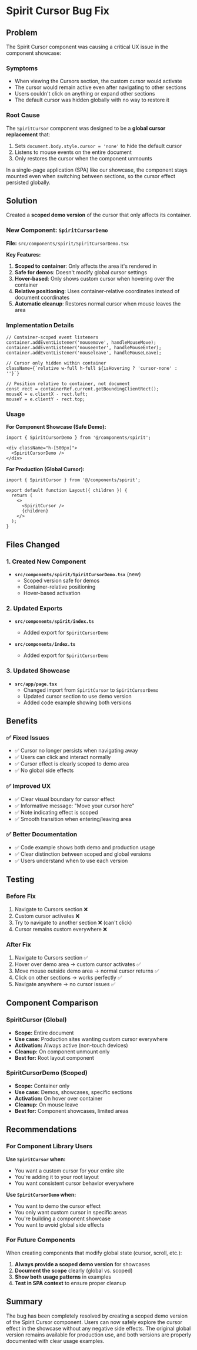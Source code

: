 # Spirit Cursor Bug Fix

## Problem

The Spirit Cursor component was causing a critical UX issue in the component showcase:

### Symptoms
- When viewing the Cursors section, the custom cursor would activate
- The cursor would remain active even after navigating to other sections
- Users couldn't click on anything or expand other sections
- The default cursor was hidden globally with no way to restore it

### Root Cause

The `SpiritCursor` component was designed to be a **global cursor replacement** that:
1. Sets `document.body.style.cursor = 'none'` to hide the default cursor
2. Listens to mouse events on the entire document
3. Only restores the cursor when the component unmounts

In a single-page application (SPA) like our showcase, the component stays mounted even when switching between sections, so the cursor effect persisted globally.

## Solution

Created a **scoped demo version** of the cursor that only affects its container.

### New Component: `SpiritCursorDemo`

**File:** `src/components/spirit/SpiritCursorDemo.tsx`

**Key Features:**
1. **Scoped to container**: Only affects the area it's rendered in
2. **Safe for demos**: Doesn't modify global cursor settings
3. **Hover-based**: Only shows custom cursor when hovering over the container
4. **Relative positioning**: Uses container-relative coordinates instead of document coordinates
5. **Automatic cleanup**: Restores normal cursor when mouse leaves the area

### Implementation Details

```tsx
// Container-scoped event listeners
container.addEventListener('mousemove', handleMouseMove);
container.addEventListener('mouseenter', handleMouseEnter);
container.addEventListener('mouseleave', handleMouseLeave);

// Cursor only hidden within container
className={`relative w-full h-full ${isHovering ? 'cursor-none' : ''}`}

// Position relative to container, not document
const rect = containerRef.current.getBoundingClientRect();
mouseX = e.clientX - rect.left;
mouseY = e.clientY - rect.top;
```

### Usage

**For Component Showcase (Safe Demo):**
```tsx
import { SpiritCursorDemo } from '@/components/spirit';

<div className="h-[500px]">
  <SpiritCursorDemo />
</div>
```

**For Production (Global Cursor):**
```tsx
import { SpiritCursor } from '@/components/spirit';

export default function Layout({ children }) {
  return (
    <>
      <SpiritCursor />
      {children}
    </>
  );
}
```

## Files Changed

### 1. Created New Component
- **`src/components/spirit/SpiritCursorDemo.tsx`** (new)
  - Scoped version safe for demos
  - Container-relative positioning
  - Hover-based activation

### 2. Updated Exports
- **`src/components/spirit/index.ts`**
  - Added export for `SpiritCursorDemo`

- **`src/components/index.ts`**
  - Added export for `SpiritCursorDemo`

### 3. Updated Showcase
- **`src/app/page.tsx`**
  - Changed import from `SpiritCursor` to `SpiritCursorDemo`
  - Updated cursor section to use demo version
  - Added code example showing both versions

## Benefits

### ✅ Fixed Issues
- ✅ Cursor no longer persists when navigating away
- ✅ Users can click and interact normally
- ✅ Cursor effect is clearly scoped to demo area
- ✅ No global side effects

### ✅ Improved UX
- ✅ Clear visual boundary for cursor effect
- ✅ Informative message: "Move your cursor here"
- ✅ Note indicating effect is scoped
- ✅ Smooth transition when entering/leaving area

### ✅ Better Documentation
- ✅ Code example shows both demo and production usage
- ✅ Clear distinction between scoped and global versions
- ✅ Users understand when to use each version

## Testing

### Before Fix
1. Navigate to Cursors section ❌
2. Custom cursor activates ❌
3. Try to navigate to another section ❌ (can't click)
4. Cursor remains custom everywhere ❌

### After Fix
1. Navigate to Cursors section ✅
2. Hover over demo area → custom cursor activates ✅
3. Move mouse outside demo area → normal cursor returns ✅
4. Click on other sections → works perfectly ✅
5. Navigate anywhere → no cursor issues ✅

## Component Comparison

### SpiritCursor (Global)
- **Scope:** Entire document
- **Use case:** Production sites wanting custom cursor everywhere
- **Activation:** Always active (non-touch devices)
- **Cleanup:** On component unmount only
- **Best for:** Root layout component

### SpiritCursorDemo (Scoped)
- **Scope:** Container only
- **Use case:** Demos, showcases, specific sections
- **Activation:** On hover over container
- **Cleanup:** On mouse leave
- **Best for:** Component showcases, limited areas

## Recommendations

### For Component Library Users

**Use `SpiritCursor` when:**
- You want a custom cursor for your entire site
- You're adding it to your root layout
- You want consistent cursor behavior everywhere

**Use `SpiritCursorDemo` when:**
- You want to demo the cursor effect
- You only want custom cursor in specific areas
- You're building a component showcase
- You want to avoid global side effects

### For Future Components

When creating components that modify global state (cursor, scroll, etc.):
1. **Always provide a scoped demo version** for showcases
2. **Document the scope** clearly (global vs. scoped)
3. **Show both usage patterns** in examples
4. **Test in SPA context** to ensure proper cleanup

## Summary

The bug has been completely resolved by creating a scoped demo version of the Spirit Cursor component. Users can now safely explore the cursor effect in the showcase without any negative side effects. The original global version remains available for production use, and both versions are properly documented with clear usage examples.

